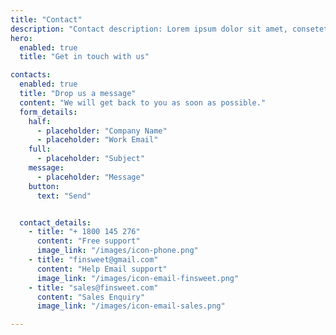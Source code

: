 ```yaml
---
title: "Contact"
description: "Contact description: Lorem ipsum dolor sit amet, consetetur sadipscing elitr, sed diam nonumy."
hero:
  enabled: true
  title: "Get in touch with us"

contacts:
  enabled: true
  title: "Drop us a message"
  content: "We will get back to you as soon as possible."
  form_details:
    half:
      - placeholder: "Company Name"
      - placeholder: "Work Email"
    full:
      - placeholder: "Subject"
    message:
      - placeholder: "Message"
    button:
      text: "Send"


  contact_details:
    - title: "+ 1800 145 276"
      content: "Free support"
      image_link: "/images/icon-phone.png"
    - title: "finsweet@gmail.com"
      content: "Help Email support"
      image_link: "/images/icon-email-finsweet.png"
    - title: "sales@finsweet.com"
      content: "Sales Enquiry"
      image_link: "/images/icon-email-sales.png"

---
```

